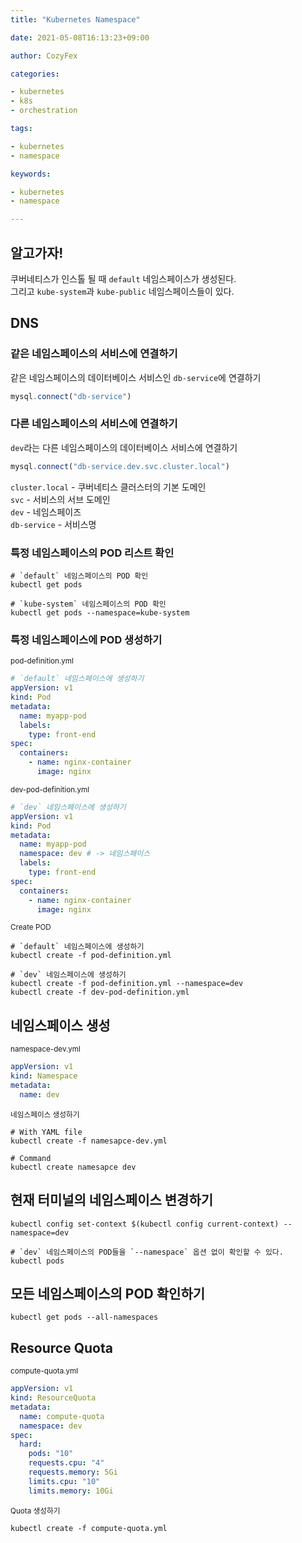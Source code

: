 ```yaml
---
title: "Kubernetes Namespace"

date: 2021-05-08T16:13:23+09:00

author: CozyFex

categories:

- kubernetes
- k8s
- orchestration

tags:

- kubernetes
- namespace

keywords:

- kubernetes
- namespace

---
```


## 알고가자!

쿠버네티스가 인스톨 될 때 `default` 네임스페이스가 생성된다.\
그리고 `kube-system`과 `kube-public` 네임스페이스들이 있다.

## DNS

### 같은 네임스페이스의 서비스에 연결하기

같은 네임스페이스의 데이터베이스 서비스인 `db-service`에 연결하기

```javascript
mysql.connect("db-service")
```

### 다른 네임스페이스의 서비스에 연결하기

`dev`라는 다른 네임스페이스의 데이터베이스 서비스에 연결하기

```javascript
mysql.connect("db-service.dev.svc.cluster.local")
```

`cluster.local` - 쿠버네티스 클러스터의 기본 도메인\
`svc` - 서비스의 서브 도메인\
`dev` - 네임스페이즈\
`db-service` - 서비스명

### 특정 네임스페이스의 POD 리스트 확인

```shell
# `default` 네임스페이스의 POD 확인
kubectl get pods

# `kube-system` 네임스페이스의 POD 확인
kubectl get pods --namespace=kube-system
```

### 특정 네임스페이스에 POD 생성하기

<sub>pod-definition.yml</sub>

```yaml
# `default` 네임스페이스에 생성하기
appVersion: v1
kind: Pod
metadata:
  name: myapp-pod
  labels:
    type: front-end
spec:
  containers:
    - name: nginx-container
      image: nginx
```

<sub>dev-pod-definition.yml</sub>

```yaml
# `dev` 네임스페이스에 생성하기
appVersion: v1
kind: Pod
metadata:
  name: myapp-pod
  namespace: dev # -> 네임스페이스
  labels:
    type: front-end
spec:
  containers:
    - name: nginx-container
      image: nginx
```

<sub>Create POD</sub>

```shell
# `default` 네임스페이스에 생성하기
kubectl create -f pod-definition.yml

# `dev` 네임스페이스에 생성하기
kubectl create -f pod-definition.yml --namespace=dev
kubectl create -f dev-pod-definition.yml
```

## 네임스페이스 생성

<sub>namespace-dev.yml</sub>

```yaml
appVersion: v1
kind: Namespace
metadata:
  name: dev
```

<sub>네임스페이스 생성하기</sub>

```shell
# With YAML file
kubectl create -f namesapce-dev.yml

# Command
kubectl create namesapce dev
```

## 현재 터미널의 네임스페이스 변경하기

```shell
kubectl config set-context $(kubectl config current-context) --namespace=dev

# `dev` 네임스페이스의 POD들을 `--namespace` 옵션 없이 확인할 수 있다.
kubectl pods
```

## 모든 네임스페이스의 POD 확인하기

```shell
kubectl get pods --all-namespaces
```

## Resource Quota

<sub>compute-quota.yml</sub>

```yaml
appVersion: v1
kind: ResourceQuota
metadata:
  name: compute-quota
  namespace: dev
spec:
  hard:
    pods: "10"
    requests.cpu: "4"
    requests.memory: 5Gi
    limits.cpu: "10"
    limits.memory: 10Gi
```

<sub>Quota 생성하기</sub>

```shell
kubectl create -f compute-quota.yml
```

